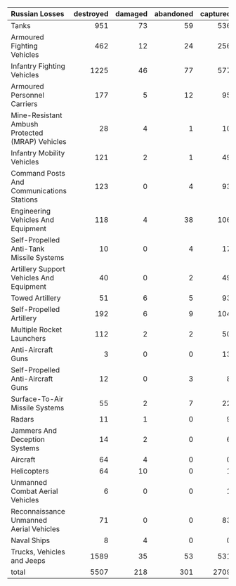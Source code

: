 | Russian Losses                                   |   destroyed |   damaged |   abandoned |   captured |   total |
|:-------------------------------------------------|------------:|----------:|------------:|-----------:|--------:|
| Tanks                                            |         951 |        73 |          59 |        536 |    1619 |
| Armoured Fighting Vehicles                       |         462 |        12 |          24 |        256 |     754 |
| Infantry Fighting Vehicles                       |        1225 |        46 |          77 |        577 |    1925 |
| Armoured Personnel Carriers                      |         177 |         5 |          12 |         95 |     289 |
| Mine-Resistant Ambush Protected  (MRAP) Vehicles |          28 |         4 |           1 |         10 |      43 |
| Infantry Mobility Vehicles                       |         121 |         2 |           1 |         49 |     173 |
| Command Posts And Communications Stations        |         123 |         0 |           4 |         93 |     220 |
| Engineering Vehicles And Equipment               |         118 |         4 |          38 |        106 |     266 |
| Self-Propelled Anti-Tank Missile Systems         |          10 |         0 |           4 |         17 |      31 |
| Artillery Support Vehicles And Equipment         |          40 |         0 |           2 |         49 |      91 |
| Towed Artillery                                  |          51 |         6 |           5 |         93 |     155 |
| Self-Propelled Artillery                         |         192 |         6 |           9 |        104 |     311 |
| Multiple Rocket Launchers                        |         112 |         2 |           2 |         50 |     166 |
| Anti-Aircraft Guns                               |           3 |         0 |           0 |         13 |      16 |
| Self-Propelled Anti-Aircraft Guns                |          12 |         0 |           3 |          8 |      23 |
| Surface-To-Air Missile Systems                   |          55 |         2 |           7 |         22 |      86 |
| Radars                                           |          11 |         1 |           0 |          9 |      21 |
| Jammers And Deception Systems                    |          14 |         2 |           0 |          6 |      22 |
| Aircraft                                         |          64 |         4 |           0 |          0 |      68 |
| Helicopters                                      |          64 |        10 |           0 |          1 |      75 |
| Unmanned Combat Aerial Vehicles                  |           6 |         0 |           0 |          1 |       7 |
| Reconnaissance Unmanned Aerial Vehicles          |          71 |         0 |           0 |         83 |     154 |
| Naval Ships                                      |           8 |         4 |           0 |          0 |      12 |
| Trucks, Vehicles and Jeeps                       |        1589 |        35 |          53 |        531 |    2208 |
| total                                            |        5507 |       218 |         301 |       2709 |    8735 |